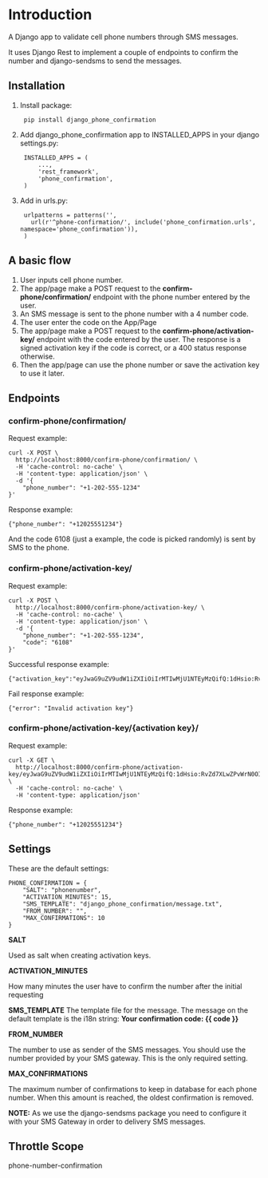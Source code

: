 # Introduction #


A Django app to validate cell phone numbers through SMS messages.

 It uses Django Rest to implement a couple of endpoints to confirm the number and django-sendsms to send the messages.


## Installation ##


1. Install package:

        pip install django_phone_confirmation

2. Add django_phone_confirmation app to INSTALLED_APPS in your django settings.py:

        INSTALLED_APPS = (
            ...,
            'rest_framework',
            'phone_confirmation',
        )

3. Add in urls.py:

        urlpatterns = patterns('',
          url(r'^phone-confirmation/', include('phone_confirmation.urls', namespace='phone_confirmation')),
        )


## A basic flow ##

1.  User inputs cell phone number.
1.  The app/page make a POST request to the **confirm-phone/confirmation/** endpoint with the phone number entered by the user.
1. An SMS message is sent to the phone number with a 4 number code.
1. The user enter the code on the App/Page
1. The app/page make a POST request to the **confirm-phone/activation-key/** endpoint with the code entered by the user.
     The response is a signed activation key if the code is correct, or a 400 status response otherwise.
1. Then the app/page can use the phone number or save the activation key to use it later.


## Endpoints ##

### confirm-phone/confirmation/ ###

Request example:

    curl -X POST \
      http://localhost:8000/confirm-phone/confirmation/ \
      -H 'cache-control: no-cache' \
      -H 'content-type: application/json' \
      -d '{
    	"phone_number": "+1-202-555-1234"
    }'

Response example:

    {"phone_number": "+12025551234"}

And the code 6108 (just a example, the code is picked randomly) is sent by SMS to the phone.


### confirm-phone/activation-key/ ###


Request example:

    curl -X POST \
      http://localhost:8000/confirm-phone/activation-key/ \
      -H 'cache-control: no-cache' \
      -H 'content-type: application/json' \
      -d '{
    	"phone_number": "+1-202-555-1234",
    	"code": "6108"
    }'

Successful response example:

    {"activation_key":"eyJwaG9uZV9udW1iZXIiOiIrMTIwMjU1NTEyMzQifQ:1dHsio:RvZd7XLwZPvWrN0OI4jA2R5PT8Q"}

Fail response example:

    {"error": "Invalid activation key"}


### confirm-phone/activation-key/{activation key}/ ###

Request example:


    curl -X GET \
      http://localhost:8000/confirm-phone/activation-key/eyJwaG9uZV9udW1iZXIiOiIrMTIwMjU1NTEyMzQifQ:1dHsio:RvZd7XLwZPvWrN0OI4jA2R5PT8Q/ \
      -H 'cache-control: no-cache' \
      -H 'content-type: application/json'


Response example:

    {"phone_number": "+12025551234"}



## Settings ##

  These are the default settings:

    PHONE_CONFIRMATION = {
        "SALT": "phonenumber",
        "ACTIVATION_MINUTES": 15,
        "SMS_TEMPLATE": "django_phone_confirmation/message.txt",
        "FROM_NUMBER": "",
        "MAX_CONFIRMATIONS": 10
    }


**SALT**

  Used as salt when creating activation keys.

**ACTIVATION_MINUTES**

  How many minutes the user have to confirm the number after the initial requesting

**SMS_TEMPLATE**
  The template file for the message. The message on the default template is the i18n string: **Your confirmation code: {{ code }}**

**FROM_NUMBER**

  The number to use as sender of the SMS messages. You should use the number provided by your SMS gateway. This is the only required setting.

**MAX_CONFIRMATIONS**

  The maximum number of confirmations to keep in database for each phone number. When this amount is reached, the oldest confirmation is removed.


   **NOTE:** As we use the django-sendsms package you need to configure it with your SMS Gateway in order to delivery SMS messages.


## Throttle Scope ##


  phone-number-confirmation
